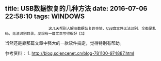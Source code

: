 title: USB数据恢复的几种方法
date: 2016-07-06 22:58:10
tags: WINDOWS
---


						这几天帮别人解决数据恢复的事情，USB盘文件无法识别，全都是乱码，无法识别目录，发现有一篇文章写得很好【1】
当然还是靠那篇文章中强大的一款软件搞定，觉得特别有帮助。


参考资料：
1. http://blog.sciencenet.cn/blog-781100-974887.html                                   